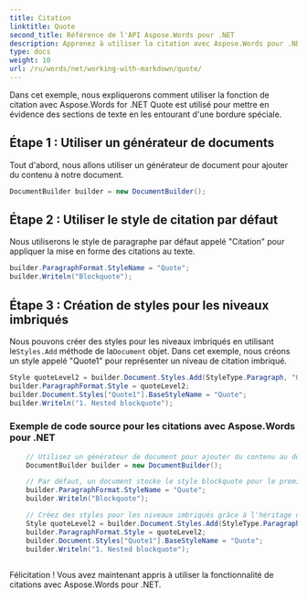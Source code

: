 ```yaml
---
title: Citation
linktitle: Quote
second_title: Référence de l'API Aspose.Words pour .NET
description: Apprenez à utiliser la citation avec Aspose.Words pour .NET Guide étape par étape.
type: docs
weight: 10
url: /ru/words/net/working-with-markdown/quote/
---
```


Dans cet exemple, nous expliquerons comment utiliser la fonction de citation avec Aspose.Words for .NET Quote est utilisé pour mettre en évidence des sections de texte en les entourant d'une bordure spéciale.

## Étape 1 : Utiliser un générateur de documents

Tout d'abord, nous allons utiliser un générateur de document pour ajouter du contenu à notre document.

```csharp
DocumentBuilder builder = new DocumentBuilder();
```

## Étape 2 : Utiliser le style de citation par défaut

Nous utiliserons le style de paragraphe par défaut appelé "Citation" pour appliquer la mise en forme des citations au texte.

```csharp
builder.ParagraphFormat.StyleName = "Quote";
builder.Writeln("Blockquote");
```

## Étape 3 : Création de styles pour les niveaux imbriqués

 Nous pouvons créer des styles pour les niveaux imbriqués en utilisant le`Styles.Add` méthode de la`Document` objet. Dans cet exemple, nous créons un style appelé "Quote1" pour représenter un niveau de citation imbriqué.

```csharp
Style quoteLevel2 = builder.Document.Styles.Add(StyleType.Paragraph, "Quote1");
builder.ParagraphFormat.Style = quoteLevel2;
builder.Document.Styles["Quote1"].BaseStyleName = "Quote";
builder.Writeln("1. Nested blockquote");
```

### Exemple de code source pour les citations avec Aspose.Words pour .NET


```csharp
	// Utilisez un générateur de document pour ajouter du contenu au document.
	DocumentBuilder builder = new DocumentBuilder();

	// Par défaut, un document stocke le style blockquote pour le premier niveau.
	builder.ParagraphFormat.StyleName = "Quote";
	builder.Writeln("Blockquote");

	// Créez des styles pour les niveaux imbriqués grâce à l'héritage de style.
	Style quoteLevel2 = builder.Document.Styles.Add(StyleType.Paragraph, "Quote1");
	builder.ParagraphFormat.Style = quoteLevel2;
	builder.Document.Styles["Quote1"].BaseStyleName = "Quote";
	builder.Writeln("1. Nested blockquote");
            
```

Félicitation ! Vous avez maintenant appris à utiliser la fonctionnalité de citations avec Aspose.Words pour .NET.


